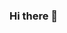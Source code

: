 ### Hi there 👋

<!--
**Exquisition/Exquisition** is a ✨ _special_ ✨ repository because its `README.md` (this file) appears on your GitHub profile.

Here are some ideas to get you started:

- 🔭 I’m currently working on Finishing off my Engineering degree from University of Toronto ...
- 💬 Ask me about data science, backend development, algorithms ...
- 📫 How to reach me: Check out my personal website
- ⚡ Fun fact: I love graph theory ...
-->
